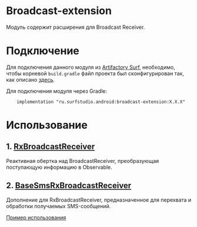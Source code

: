 # Broadcast-extension
Модуль содержит расширения для Broadcast Receiver.

# Подключение
Для подключения данного модуля из [Artifactory Surf](http://artifactory.surfstudio.ru), необходимо,
чтобы корневой `build.gradle` файл проекта был сконфигурирован так, как описано
[здесь](https://bitbucket.org/surfstudio/android-standard/overview).

Для подключения модуля через Gradle:
```
    implementation "ru.surfstudio.android:broadcast-extension:X.X.X"
```

# Использование

## 1. [RxBroadcastReceiver](src/main/java/ru/surfstudio/android/broadcast/extension/RxBroadcastReceiver.kt)
Реактивная обертка над BroadcastReceiver, преобразующая поступающую информацию в Observable.
## 2. [BaseSmsRxBroadcastReceiver](src/main/java/ru/surfstudio/android/broadcast/extension/BaseSmsRxBroadcastReceiver.kt)
Дополнение для RxBroadcastReceiver, предназначенное для перехвата и обработки получаемых SMS-сообщений.

[Пример использования](../broadcast-extension-sample)